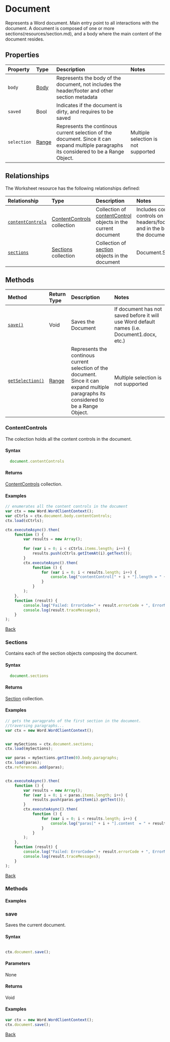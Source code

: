 # Document 
 Represents a Word document. Main entry point to all interactions with the document. A document is composed of one or more sections(resources/section.md), and a body where the main content of the document resides.

## Properties

| Property         | Type    |Description|Notes |
|:-----------------|:--------|:----------|:-----|
|`body`|  [Body](body.md)   |Represents the body of the document, not includes the header/footer and other section metadata | |
|`saved`|  Bool |Indicates if the document is dirty, and requires to be saved | |
|`selection`| [Range](range.md) |Represents the continous current selection of the document. Since it can expand multiple paragraphs its considered to be a Range Object. | Multiple selection is not supported|



## Relationships
The Worksheet resource has the following relationships defined:

| Relationship     | Type    |Description|Notes  |
|:-----------------|:--------|:----------|:------|
|[`contentControls`](#contentcontrols)| [ContentControls](contentControlCollection.md) collection |Collection of [contentControl](contentcontrol.md) objects  in the current document | Includes content controls on the headers/footer and in the body of the document.  | 
|[`sections`](#sections)| [Sections](sectionCollection.md) collection |Collection of [section](sectionCollection.md) objects in the  document |Document.Section  |       


## Methods


| Method     | Return Type    |Description|Notes  |
|:-----------------|:--------|:----------|:------|
|[`save()`](#save)| Void |Saves the Document | If document has not saved before it will use Word default names (i.e. Document1.docx, etc.) |     
|[`getSelection()`](#getselection)| [Range](range.md) |Represents the continous current selection of the document. Since it can expand multiple paragraphs its considered to be a Range Object. | Multiple selection is not supported|


### ContentControls 

The colection holds all the content controls in the document.

#### Syntax
```js
  document.contentControls

```

#### Returns

[ContentControls](contentControlCollection.md) collection.

#### Examples

```js
// enumerates all the content controls in the document
var ctx = new Word.WordClientContext();
var cCtrls = ctx.document.body.contentControls;
ctx.load(cCtrls);

ctx.executeAsync().then(
    function () {
        var results = new Array();
        
        for (var i = 0; i < cCtrls.items.length; i++) {
            results.push(cCtrls.getItemAt(i).getText());
        }
        ctx.executeAsync().then(
            function () {
                for (var i = 0; i < results.length; i++) {
                    console.log("contentControl[" + i + "].length = " + results[i].value);
                }
            }
        );
    },
    function (result) {
        console.log("Failed: ErrorCode=" + result.errorCode + ", ErrorMessage=" + result.errorMessage);
        console.log(result.traceMessages);
    }
);

```
[Back](#relationships)


### Sections 

Contains each of the section objects composing the document.

#### Syntax
```js
  document.sections

```

#### Returns

[Section](section.md) collection.

#### Examples

```js
// gets the paragprahs of the first section in the document. 
//traversing paragraphs...
var ctx = new Word.WordClientContext();


var mySections = ctx.document.sections;
ctx.load(mySections);

var paras = mySections.getItem(0).body.paragraphs;
ctx.load(paras);
ctx.references.add(paras);


ctx.executeAsync().then(
    function () {
        var results = new Array();
        for (var i = 0; i < paras.items.length; i++) {
            results.push(paras.getItem(i).getText());
        }
        ctx.executeAsync().then(
            function () {
                for (var i = 0; i < results.length; i++) {
                    console.log("paras[" + i + "].content  = " + results[i].value);
                }
            }
        );
    },
    function (result) {
        console.log("Failed: ErrorCode=" + result.errorCode + ", ErrorMessage=" + result.errorMessage);
        console.log(result.traceMessages);
    }
);


```
[Back](#relationships)

### Methods 

#### Examples

### save

Saves the current document. 

#### Syntax

```js

ctx.document.save();
```

#### Parameters 

None

#### Returns

Void

#### Examples

```js
var ctx = new Word.WordClientContext();
ctx.document.save();
```
[Back](#methods)
